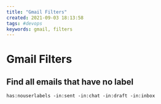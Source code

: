 ```yaml
---
title: "Gmail Filters"
created: 2021-09-03 18:13:58
tags: #devops
keywords: gmail, filters
---
```


# Gmail Filters

## Find all emails that have no label

```
has:nouserlabels -in:sent -in:chat -in:draft -in:inbox 
```
